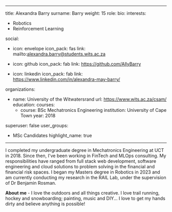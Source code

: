 
---
title: Alexandra Barry
surname: Barry
weight: 15
role:
bio: 
interests:
  - Robotics
  - Reinforcement Learning

social:
  - icon: envelope
    icon_pack: fas
    link: mailto:alexandra.barry@students.wits.ac.za



  - icon: github
    icon_pack: fab
    link: https://github.com/AllyBarry

  - icon: linkedin
    icon_pack: fab
    link: https://www.linkedin.com/in/alexandra-may-barry/

organizations:
  - name: University of the Witwatersrand
    url: https://www.wits.ac.za/csam/
education:
  courses:
    - course: BSc Mechatronics Engineering
      institution: University of Cape Town
      year: 2018


superuser: false
user_groups:
  - MSc Candidates
highlight_name: true


---
I completed my undergraduate degree in Mechatronics Engineering at UCT in 2018. Since then, I've been working in FinTech and MLOps consulting. My responsibilities have ranged from full stack web development, software engineering and cloud solutions to problem solving in the financial and financial risk spaces. I began my Masters degree in Robotics in 2023 and am currently conducting my research in the RAIL Lab, under the supervision of Dr Benjamin Rosman.

**About me** - I love the outdoors and all things creative. I love trail running, hockey and snowboarding; painting, music and DIY... I love to get my hands dirty and believe anything is possible!
